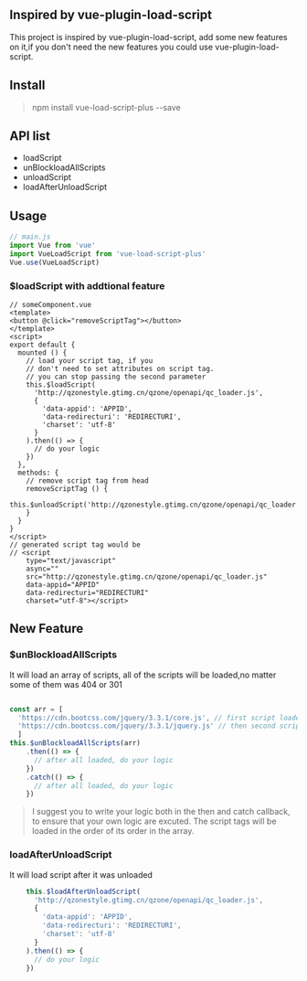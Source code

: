 ## Inspired by vue-plugin-load-script
This project is inspired by vue-plugin-load-script, add some new features on it,if you don't need the new features you could use vue-plugin-load-script.
## Install
> npm install vue-load-script-plus --save

## API list

- loadScript
- unBlockloadAllScripts
- unloadScript
- loadAfterUnloadScript

## Usage
```javascript 1.6
// main.js
import Vue from 'vue'
import VueLoadScript from 'vue-load-script-plus'
Vue.use(VueLoadScript)
```
### $loadScript with addtional feature
```vue
// someComponent.vue
<template>
<button @click="removeScriptTag"></button>
</template>
<script>
export default {
  mounted () {
    // load your script tag, if you 
    // don't need to set attributes on script tag.
    // you can stop passing the second parameter
    this.$loadScript(
      'http://qzonestyle.gtimg.cn/qzone/openapi/qc_loader.js',
      {
        'data-appid': 'APPID',
        'data-redirecturi': 'REDIRECTURI',
        'charset': 'utf-8'
      }
    ).then(() => {
      // do your logic
    })
  },
  methods: {
    // remove script tag from head
    removeScriptTag () {
      this.$unloadScript('http://qzonestyle.gtimg.cn/qzone/openapi/qc_loader.js')
    }
  }
}
</script>
// generated script tag would be
// <script 
    type="text/javascript"
    async="" 
    src="http://qzonestyle.gtimg.cn/qzone/openapi/qc_loader.js" 
    data-appid="APPID" 
    data-redirecturi="REDIRECTURI" 
    charset="utf-8"></script>
```
## New Feature
### $unBlockloadAllScripts
It will load an array of scripts, all of the scripts will be loaded,no matter some of them was 404 or 301 
```javascript 1.6

const arr = [
  'https://cdn.bootcss.com/jquery/3.3.1/core.js', // first script loaded
  'https://cdn.bootcss.com/jquery/3.3.1/jquery.js' // then second script loaded
  ]
this.$unBlockloadAllScripts(arr)
    .then(() => {
      // after all loaded, do your logic  
    })
    .catch(() => {
      // after all loaded, do your logic
    })
```
> I suggest you to write your logic both in the then and catch callback, to ensure that your own logic are excuted. 
The script tags will be loaded in the order of its order in the array.

### loadAfterUnloadScript
It will load script after it was unloaded

``` javascript 1.6
    this.$loadAfterUnloadScript(
      'http://qzonestyle.gtimg.cn/qzone/openapi/qc_loader.js',
      {
        'data-appid': 'APPID',
        'data-redirecturi': 'REDIRECTURI',
        'charset': 'utf-8'
      }
    ).then(() => {
      // do your logic
    })
```
